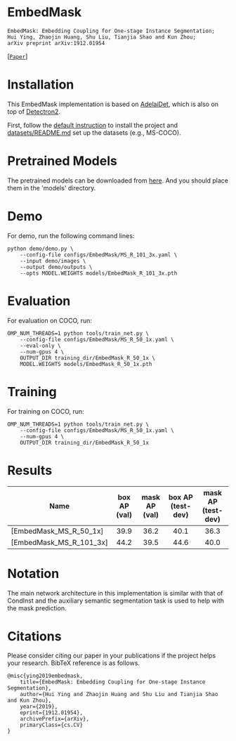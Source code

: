 # EmbedMask

    EmbedMask: Embedding Coupling for One-stage Instance Segmentation;
    Hui Ying, Zhaojin Huang, Shu Liu, Tianjia Shao and Kun Zhou;
    arXiv preprint arXiv:1912.01954

[[`Paper`](https://arxiv.org/abs/1912.01954)]


# Installation
This EmbedMask implementation is based on [AdelaiDet](https://github.com/aim-uofa/AdelaiDet), which is also on top of [Detectron2](https://github.com/facebookresearch/detectron2). 

First, follow the [default instruction](../../README.md#Installation) to install the project and [datasets/README.md](https://github.com/facebookresearch/detectron2/blob/master/datasets/README.md) 
set up the datasets (e.g., MS-COCO).

# Pretrained Models
The pretrained models can be downloaded from [here](https://1drv.ms/u/s!Al_gruIFwTUskjUekAWxezmkUnZf?e=c9Ymn0). And you should place them in the 'models' directory.

# Demo
For demo, run the following command lines:
```
python demo/demo.py \
    --config-file configs/EmbedMask/MS_R_101_3x.yaml \
    --input demo/images \
    --output demo/outputs \
    --opts MODEL.WEIGHTS models/EmbedMask_R_101_3x.pth
```


# Evaluation
For evaluation on COCO, run:
```
OMP_NUM_THREADS=1 python tools/train_net.py \
    --config-file configs/EmbedMask/MS_R_50_1x.yaml \
    --eval-only \
    --num-gpus 4 \
    OUTPUT_DIR training_dir/EmbedMask_R_50_1x \
    MODEL.WEIGHTS models/EmbedMask_R_50_1x.pth
```

# Training
For training on COCO, run:
```
OMP_NUM_THREADS=1 python tools/train_net.py \
    --config-file configs/EmbedMask/MS_R_50_1x.yaml \
    --num-gpus 4 \
    OUTPUT_DIR training_dir/EmbedMask_R_50_1x
```

# Results

Name | box AP (val) | mask AP (val) | box AP (test-dev) | mask AP (test-dev) 
--- |:---:|:---:|:---:|:---:
[EmbedMask_MS_R_50_1x] | 39.9 | 36.2 | 40.1 | 36.3
[EmbedMask_MS_R_101_3x] | 44.2 | 39.5 | 44.6 | 40.0 

# Notation

The main network architecture in this implementation is similar with that of CondInst and the auxiliary semantic segmentation task is used to help with the mask prediction.

# Citations
Please consider citing our paper in your publications if the project helps your research. BibTeX reference is as follows.
```
@misc{ying2019embedmask,
    title={EmbedMask: Embedding Coupling for One-stage Instance Segmentation},
    author={Hui Ying and Zhaojin Huang and Shu Liu and Tianjia Shao and Kun Zhou},
    year={2019},
    eprint={1912.01954},
    archivePrefix={arXiv},
    primaryClass={cs.CV}
}
```